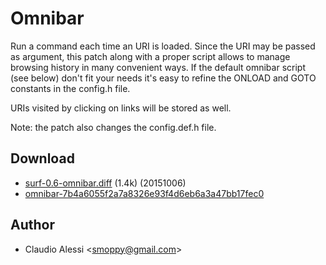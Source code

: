 Omnibar
=======
Run a command each time an URI is loaded. Since the URI may be passed as
argument, this patch along with a proper script allows to manage browsing
history in many convenient ways. If the default omnibar script (see below)
don't fit your needs it's easy to refine the ONLOAD and GOTO constants in the
config.h file.

URIs visited by clicking on links will be stored as well.

Note: the patch also changes the config.def.h file.

Download
--------
* [surf-0.6-omnibar.diff](surf-0.6-omnibar.diff) (1.4k) (20151006)
* [omnibar-7b4a6055f2a7a8326e93f4d6eb6a3a47bb17fec0](https://github.com/clamiax/.surf/blob/7b4a6055f2a7a8326e93f4d6eb6a3a47bb17fec0/omnibar)

Author
------
* Claudio Alessi <[smoppy@gmail.com](mailto:smoppy@gmail.com)>
